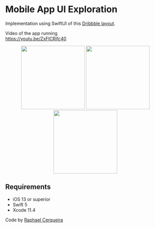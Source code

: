 # Mobile App UI Exploration

Implementation using SwiftUI of this [Dribbble layout](https://dribbble.com/shots/11957539-Mobile-App-UI-Exploration).

Video of the app running<br>
https://youtu.be/ZxFICRifc40

<p align="center">
  <img src="https://user-images.githubusercontent.com/16376748/88975398-7e0b1300-d290-11ea-8d0c-35eb9f49f753.png" width="200">
  <img src="https://user-images.githubusercontent.com/16376748/88975405-806d6d00-d290-11ea-8ca8-4726eaed10f7.png" width="200">
  <img src="https://user-images.githubusercontent.com/16376748/88975412-82cfc700-d290-11ea-8728-c18045a3b4a4.png" width="200">
</p>

## Requirements

- iOS 13 or superior
- Swift 5
- Xcode 11.4

Code by [Raphael Cerqueira](https://www.linkedin.com/in/rphlfc/)
